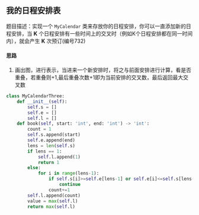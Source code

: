 ##  我的日程安排表

题目描述：实现一个 `MyCalendar` 类来存放你的日程安排，你可以一直添加新的日程安排，当 **K** 个日程安排有一些时间上的交叉时（例如K个日程安排都在同一时间内），就会产生 **K** 次预订(编号732)

#### 思路

1. 画出图，进行表示，当进来一个新安排时，将之与前面安排进行计算，看是否重叠，若重叠则+1,最后重叠次数+1即为当前安排的交叉数，最后返回最大交叉数

```python
class MyCalendarThree:
    def __init__(self):
        self.s = []
        self.e = []
        self.l = []
    def book(self, start: 'int', end: 'int') -> 'int':
        count = 1
        self.s.append(start)
        self.e.append(end)
        lens = len(self.s)
        if lens == 1:
            self.l.append(1)
            return 1
        else:
            for i in range(lens-1):
                if self.s[i]>=self.e[lens-1] or self.e[i]<=self.s[lens-1]:
                    continue
                count+=1
        self.l.append(count)
        value = max(self.l)
        return max(self.l)
```

